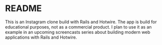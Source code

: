 # README
This is an Instagram clone build with Rails and Hotwire. The app is build for educational purposes, not as a commercial product. I plan to use it as an example in an upcoming screencasts series about building modern web applications with Rails and Hotwire.
